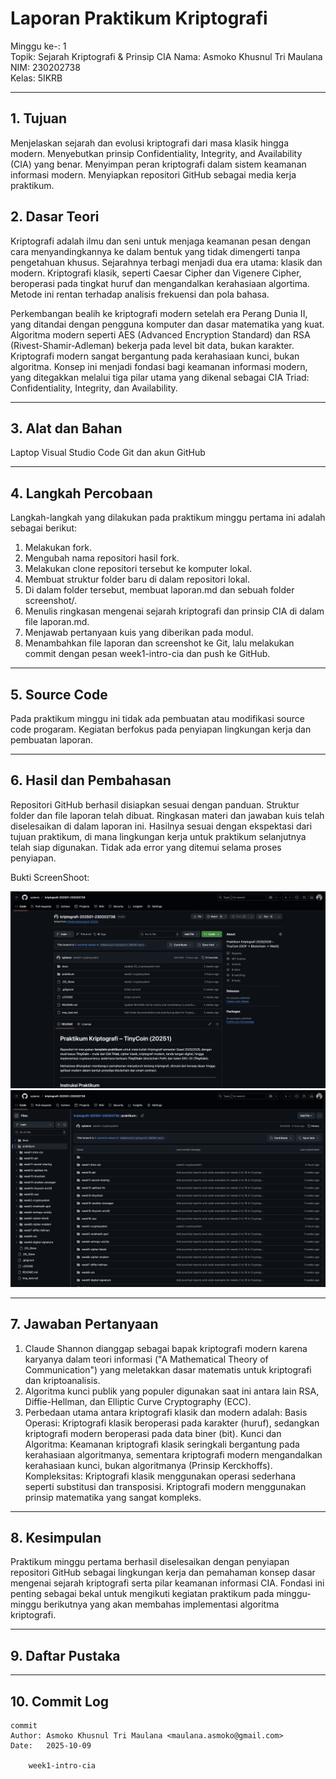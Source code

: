 # Laporan Praktikum Kriptografi

Minggu ke-: 1  
Topik: Sejarah Kriptografi & Prinsip CIA
Nama: Asmoko Khusnul Tri Maulana  
NIM: 230202738  
Kelas: 5IKRB

---

## 1. Tujuan

Menjelaskan sejarah dan evolusi kriptografi dari masa klasik hingga modern.
Menyebutkan prinsip Confidentiality, Integrity, and Availability (CIA) yang benar.
Menyimpan peran kriptografi dalam sistem keamanan informasi modern.
Menyiapkan repositori GitHub sebagai media kerja praktikum.

## 2. Dasar Teori

Kriptografi adalah ilmu dan seni untuk menjaga keamanan pesan dengan cara menyandingkannya ke dalam bentuk yang tidak dimengerti tanpa pengetahuan khusus. Sejarahnya terbagi menjadi dua era utama: klasik dan modern. Kriptografi klasik, seperti Caesar Cipher dan Vigenere Cipher, beroperasi pada tingkat huruf dan mengandalkan kerahasiaan algortima. Metode ini rentan terhadap analisis frekuensi dan pola bahasa.

Perkembangan bealih ke kriptografi modern setelah era Perang Dunia II, yang ditandai dengan pengguna komputer dan dasar matematika yang kuat. Algoritma modern seperti AES (Advanced Encryption Standard) dan RSA (Rivest-Shamir-Adleman) bekerja pada level bit data, bukan karakter. Kriptografi modern sangat bergantung pada kerahasiaan kunci, bukan algoritma. Konsep ini menjadi fondasi bagi keamanan informasi modern, yang ditegakkan melalui tiga pilar utama yang dikenal sebagai CIA Triad: Confidentiality, Integrity, dan Availability.

---

## 3. Alat dan Bahan

Laptop
Visual Studio Code
Git dan akun GitHub

---

## 4. Langkah Percobaan

Langkah-langkah yang dilakukan pada praktikum minggu pertama ini adalah sebagai berikut:

1. Melakukan fork.
2. Mengubah nama repositori hasil fork.
3. Melakukan clone repositori tersebut ke komputer lokal.
4. Membuat struktur folder baru di dalam repositori lokal.
5. Di dalam folder tersebut, membuat laporan.md dan sebuah folder screenshot/.
6. Menulis ringkasan mengenai sejarah kriptografi dan prinsip CIA di dalam file laporan.md.
7. Menjawab pertanyaan kuis yang diberikan pada modul.
8. Menambahkan file laporan dan screenshot ke Git, lalu melakukan commit dengan pesan week1-intro-cia dan push ke GitHub.

---

## 5. Source Code

Pada praktikum minggu ini tidak ada pembuatan atau modifikasi source code progaram. Kegiatan berfokus pada penyiapan lingkungan kerja dan pembuatan laporan.

---

## 6. Hasil dan Pembahasan

Repositori GitHub berhasil disiapkan sesuai dengan panduan. Struktur folder dan file laporan telah dibuat. Ringkasan materi dan jawaban kuis telah diselesaikan di dalam laporan ini. Hasilnya sesuai dengan ekspektasi dari tujuan praktikum, di mana lingkungan kerja untuk praktikum selanjutnya telah siap digunakan. Tidak ada error yang ditemui selama proses penyiapan.

Bukti ScreenShoot:

![Bukti Schreenshot](screenshot/1.png)
![Bukti Schreenshot](screenshot/2.png)

---

## 7. Jawaban Pertanyaan

1. Claude Shannon dianggap sebagai bapak kriptografi modern karena karyanya dalam teori informasi ("A Mathematical Theory of Communication") yang meletakkan dasar matematis untuk kriptografi dan kriptoanalisis.
2. Algoritma kunci publik yang populer digunakan saat ini antara lain RSA, Diffie-Hellman, dan Elliptic Curve Cryptography (ECC).
3. Perbedaan utama antara kriptografi klasik dan modern adalah:
   Basis Operasi: Kriptografi klasik beroperasi pada karakter (huruf), sedangkan kriptografi modern beroperasi pada data biner (bit).
   Kunci dan Algoritma: Keamanan kriptografi klasik seringkali bergantung pada kerahasiaan algoritmanya, sementara kriptografi modern mengandalkan kerahasiaan kunci, bukan algoritmanya (Prinsip Kerckhoffs).
   Kompleksitas: Kriptografi klasik menggunakan operasi sederhana seperti substitusi dan transposisi. Kriptografi modern menggunakan prinsip matematika yang sangat kompleks.

---

## 8. Kesimpulan

Praktikum minggu pertama berhasil diselesaikan dengan penyiapan repositori GitHub sebagai lingkungan kerja dan pemahaman konsep dasar mengenai sejarah kriptografi serta pilar keamanan informasi CIA. Fondasi ini penting sebagai bekal untuk mengikuti kegiatan praktikum pada minggu-minggu berikutnya yang akan membahas implementasi algoritma kriptografi.

---

## 9. Daftar Pustaka

---

## 10. Commit Log

```
commit
Author: Asmoko Khusnul Tri Maulana <maulana.asmoko@gmail.com>
Date:   2025-10-09

    week1-intro-cia
```
